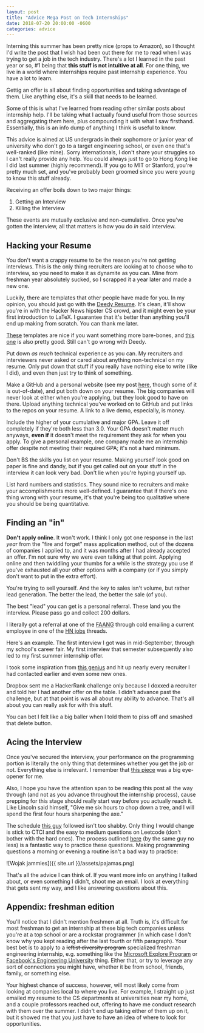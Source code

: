 ```yaml
---
layout: post
title: "Advice Mega Post on Tech Internships"
date: 2018-07-20 20:00:00 -0600
categories: advice
---
```


Interning this summer has been pretty nice (props to Amazon), so I thought I'd write the post that I wish had been out there for me to read when I was trying to get a job in the tech industry. There's a lot I learned in the past year or so, #1 being that **this stuff is not intuitive at all**. For one thing, we live in a world where internships require past internship experience. You have a lot to learn.

Gettig an offer is all about finding opportunities and taking advantage of them. Like anything else, it's a skill that needs to be learned.

Some of this is what I've learned from reading other similar posts about internship help. I'll be taking what I actually found useful from those sources and aggregating them here, plus compounding it with what I saw firsthand. Essentially, this is an info dump of anything I think is useful to know.

This advice is aimed at US undergrads in their sophomore or junior year of university who don't go to a target engineering school, or even one that's well-ranked (like mine).  Sorry internationals, I don't share your struggles so I can't really provide any help. You could always just to go to Hong Kong like I did last summer (highly recommend). If you go to MIT or Stanford, you're pretty much set, and you've probably been groomed since you were young to know this stuff already.

Receiving an offer boils down to two major things:
1. Getting an Interview
2. Killing the Interview

These events are mutually exclusive and non-cumulative. Once you've gotten the interview, all that matters is how you do *in* said interview.

## Hacking your Resume

You don't want a crappy resume to be the reason you're not getting interviews. This is the only thing recruiters are looking at to choose who to interview, so you need to make it as dynamite as you can. Mine from freshman year absolutely sucked, so I scrapped it a year later and made a new one.

Luckily, there are templates that other people have made for you. In my opinion, you should just go with the [Deedy Resume](https://github.com/deedy/Deedy-Resume). It's clean, it'll show you're in with the Hacker News hipster CS crowd, and it might even be your first introduction to LaTeX. I guarantee that it's better than anything you'll end up making from scratch. You can thank me later.

[These](https://www.rpi.edu/dept/arc/training/latex/resumes/) templates 
are nice if you want something more bare-bones, and [this one](https://www.latextemplates.com/template/friggeri-resume-cv) is also pretty good. Still can't go wrong with Deedy.

Put down *as much* technical experience as you can. My recruiters and interviewers never asked or cared about anything non-technical on my resume. Only put down that stuff if you really have nothing else to write (like I did), and even then just try to think of something.

Make a GitHub and a personal website (see my post [here](https://trentandraka.me/guide/2017/09/09/personal-site-guide.html), though some of it is out-of-date), and put both down on your resume. The big companies will never look at either when you're applying, but they look good to have on there. Upload anything technical you've worked on to GitHub and put links to the repos on your resume. A link to a live demo, especially, is money.

Include the higher of your cumulative and major GPA. Leave it off completely if they're both less than 3.0. Your GPA doesn't matter much anyways, **even if** it doesn't meet the requirement they ask for when you apply. To give a personal example, one company made me an internship offer despite not meeting their required GPA; it's not a hard minimum.

Don't BS the skills you list on your resume. Making yourself look good on paper is fine and dandy, but if you get called out on your stuff in the interview it can look very bad. Don't lie when you're hyping yourself up.

List hard numbers and statistics. They sound nice to recruiters and make your accomplishments more well-defined. I guarantee that if there's one thing wrong with your resume, it's that you're being too qualitative where you should be being quantitative.

## Finding an "in"

**Don't apply online**. It won't work. I think I only got one response in the last *year* from the "fire and forget" mass application method, out of the dozens of companies I applied to, and it was months after I had already accepted an offer. I'm not sure why we were even talking at that point. Applying online and then twiddling your thumbs for a while is the strategy you use if you've exhausted all your other options with a company (or if you simply don't want to put in the extra effort).

You're trying to sell yourself. And the key to sales isn't volume, but rather lead generation. The better the lead, the better the sale (of you).

The best "lead" you can get is a personal referral. These land you the interview. Please pass go and collect 200 dollars.

I literally got a referral at one of the [FAANG](https://www.investopedia.com/terms/f/faang-stocks.asp) through cold emailing a current employee in one of the [HN jobs](http://hnhiring.me/) threads. 

Here's an example. The first interview I got was in mid-September, through my school's career fair. My first interview that semester subsequently also led to my first summer internship offer.

I took some inspiration from [this genius](https://medium.freecodecamp.org/how-doing-something-i-love-landed-me-a-top-tier-tech-internship-fe78d8b74e48) and hit up nearly every recruiter I had contacted earlier and even some new ones.

Dropbox sent me a HackerRank challenge only because I doxxed a recruiter and told her I had another offer on the table. I didn't advance past the challenge, but at that point is was all about my ability to advance. That's all about you can really ask for with this stuff.

You can bet I felt like a big baller when I told them to piss off and smashed that delete button.

## Acing the Interview

Once you've secured the interview, your performance on the programming portion is literally the only thing that determines whether you get the job or not. Everything else is irrelevant. I remember that [this piece](https://www.alexkras.com/whiteboard-interviews-suck-get-good-at-them-anyway/) was a big eye-opener for me.

Also, I hope you have the attention span to be reading this post all the way through (and not as you advance throughout the internship process), cause prepping for this stage should really start way before you actually reach it. Like Lincoln said himself, "Give me six hours to chop down a tree, and I will spend the first four hours sharpening the axe."

The schedule [this guy](https://reginaldlong.com/how-i-went-from-failing-every-interview-to-a-job-at-amazon/) followed isn't too shabby. Only thing I would change is stick to CTCI and the easy to medium questions on Leetcode (don't bother with the hard ones). The process outlined [here](https://reginaldlong.com/how-do-i-practice-an-interview-problem/) (by the same guy no less) is a fantastic way to practice these questions. Making programming questions a morning or evening a routine isn't a bad way to practice:

![Wojak jammies]({{ site.url }}/assets/pajamas.png)

That's all the advice I can think of. If you want more info on anything I talked about, or even something I didn't, shoot me an email. I look at everything that gets sent my way, and I like answering questions about this.

## Appendix: freshman edition

You'll notice that I didn't mention freshmen at all. Truth is, it's difficult for most freshman to get an internship at these big tech companies unless you're at a top school or are a rockstar programmer (in which case I don't know why you kept reading after the last fourth or fifth paragraph). Your best bet is to apply to a ~~leftist diversity program~~ specialized freshman engineering internship, e.g. something like the [Microsoft Explore Program](https://careers.microsoft.com/students/explore) or [Facebook's Engineering University](https://www.facebook.com/careers/university/fbueng) thing. Either that, or try to leverage any sort of connections you might have, whether it be from school, friends, family, or something else.

Your highest chance of success, however, will most likely come from looking at companies local to where you live. For example, I straight up just emailed my resume to the CS departments at universities near my home, and a couple professors reached out, offering to have me conduct research with them over the summer. I didn't end up taking either of them up on it, but it showed me that you just have to have an idea of where to look for opportunities.
